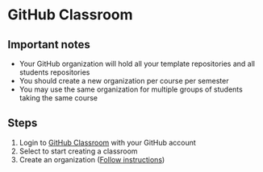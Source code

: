# GitHub Classroom
## Important notes
* Your GitHub organization will hold all your template repositories and all students repositories
* You should create a new organization per course per semester
* You may use the same organization for multiple groups of students taking the same course

## Steps
1. Login to [GitHub Classroom](https://classroom.github.com/) with your GitHub account
2. Select to start creating a classroom
3. Create an organization ([Follow instructions](Instructions/Organization.md))
